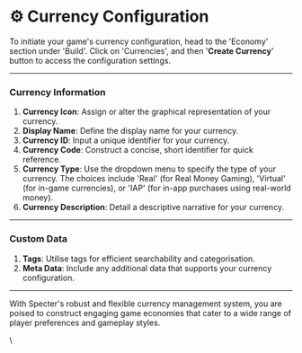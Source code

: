 # ⚙️ Currency Configuration

To initiate your game's currency configuration, head to the 'Economy' section under 'Build'. Click on 'Currencies', and then '**Create Currency**' button to access the configuration settings.

***

### Currency Information

1. **Currency Icon**: Assign or alter the graphical representation of your currency.
2. **Display Name**: Define the display name for your currency.
3. **Currency ID**: Input a unique identifier for your currency.
4. **Currency Code**: Construct a concise, short identifier for quick reference.
5. **Currency Type**: Use the dropdown menu to specify the type of your currency. The choices include 'Real' (for Real Money Gaming), 'Virtual' (for in-game currencies), or 'IAP' (for in-app purchases using real-world money).
6. **Currency Description**: Detail a descriptive narrative for your currency.

***

### Custom Data

1. **Tags**: Utilise tags for efficient searchability and categorisation.
2. **Meta Data**: Include any additional data that supports your currency configuration.

***

With Specter's robust and flexible currency management system, you are poised to construct engaging game economies that cater to a wide range of player preferences and gameplay styles.

\
